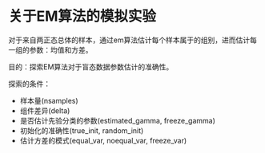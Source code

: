 # 关于EM算法的模拟实验


对于来自两正态总体的样本，通过em算法估计每个样本属于的组别，进而估计每一组的参数：均值和方差。

目的：探索EM算法对于盲态数据参数估计的准确性。

探索的条件：

* 样本量(nsamples)
* 组件差异(delta)
* 是否估计先验分类的参数(estimated_gamma, freeze_gamma)
* 初始化的准确性(true_init, random_init)
* 估计方差的模式(equal_var, noequal_var, freeze_var)
